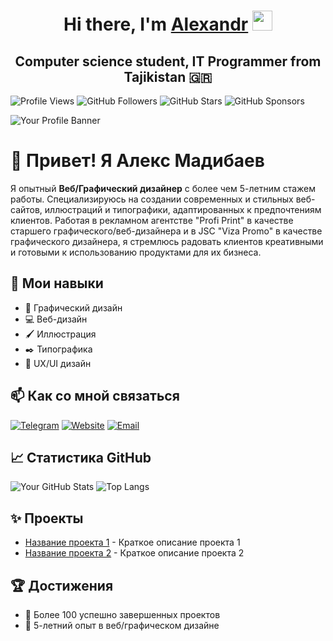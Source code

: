 <h1 align="center">Hi there, I'm <a href="https://github.com/AlexMadibaev" target="_blank">Alexandr</a> 
<img src="https://github.com/blackcater/blackcater/raw/main/images/Hi.gif" height="32"/></h1>
<h2 align="center">Computer science student, IT Programmer from Tajikistan 🇬🇷</h2>

![Profile Views](https://komarev.com/ghpvc/?username=AlexMadibaev&color=blue)
![GitHub Followers](https://img.shields.io/github/followers/AlexMadibaev?label=Followers)
![GitHub Stars](https://img.shields.io/github/stars/AlexMadibaev?label=Stars)
![GitHub Sponsors](https://img.shields.io/github/sponsors/AlexMadibaev?label=Sponsors)

![Your Profile Banner](<img src="https://raw.githubusercontent.com/Tarikul-Islam-Anik/Animated-Fluent-Emojis/master/Emojis/Smilies/Alien%20Monster.png" alt="Alien Monster" width="25" height="25" />)

# 👋 Привет! Я Алекс Мадибаев

Я опытный **Веб/Графический дизайнер** с более чем 5-летним стажем работы. Специализируюсь на создании современных и стильных веб-сайтов, иллюстраций и типографики, адаптированных к предпочтениям клиентов. Работая в рекламном агентстве "Profi Print" в качестве старшего графического/веб-дизайнера и в JSC "Viza Promo" в качестве графического дизайнера, я стремлюсь радовать клиентов креативными и готовыми к использованию продуктами для их бизнеса.

## 🔧 Мои навыки

- 🎨 Графический дизайн
- 💻 Веб-дизайн
- 🖌️ Иллюстрация
- ✒️ Типографика
- 📱 UX/UI дизайн

## 📫 Как со мной связаться

[![Telegram](https://img.shields.io/badge/Telegram-2CA5E0?style=for-the-badge&logo=telegram&logoColor=white)](https://t.me/Alexandr_Madibaev)
[![Website](https://img.shields.io/badge/Website-000000?style=for-the-badge&logo=About.me&logoColor=white)](https://alexmadibaev.github.io/Madibaev_Alexandr.github.io/#)
[![Email](https://img.shields.io/badge/Email-D14836?style=for-the-badge&logo=gmail&logoColor=white)](mailto:a.madibaev@gmail.com)

## 📈 Статистика GitHub

![Your GitHub Stats](https://github-readme-stats.vercel.app/api?username=AlexMadibaev&show_icons=true&theme=radical)
![Top Langs](https://github-readme-stats.vercel.app/api/top-langs/?username=AlexMadibaev&layout=compact&theme=radical)

## ✨ Проекты

- [Название проекта 1](https://github.com/AlexMadibaev/project-1) - Краткое описание проекта 1
- [Название проекта 2](https://github.com/AlexMadibaev/project-2) - Краткое описание проекта 2

## 🏆 Достижения

- 🎉 Более 100 успешно завершенных проектов
- 🌟 5-летний опыт в веб/графическом дизайне


